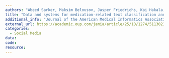 ```yaml
---
authors: "Abeed Sarker, Maksim Belousov, Jasper Friedrichs, Kai Hakala, Svetlana Kiritchenko, Farrokh Mehryary, Sifei Han, Tung Tran, Anthony Rios, Ramakanth Kavuluru, Berry de Bruijn, Filip Ginter, Debanjan Mahata, Saif M Mohammad, Goran Nenadic, Graciela Gonzalez-Hernandez"
title: "Data and systems for medication-related text classification and concept normalization from Twitter: insights from the Social Media Mining for Health (SMM4H)-2017 shared task Authors."
additional_info: "Journal of the American Medical Informatics Association"
external_url: https://academic.oup.com/jamia/article/25/10/1274/5113021
categories:
  - Social Media 
data:
code:
resource:
---
```

